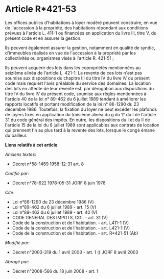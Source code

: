 # Article R*421-53

Les offices publics d'habitations à loyer modéré peuvent construire, en vue de l'accession à la propriété, des habitations
répondant aux conditions prévues à l'article L. 411-1 ou financées en application du livre III, titre V, du présent code et
en assurer la gestion. 

Ils peuvent également assurer la gestion, notamment en qualité de syndic, d'immeubles réalisés en vue de l'accession à la
propriété par les collectivités ou organismes visés à l'article R. 421-51 ; 

Ils peuvent acquérir des lots dans les copropriétés mentionnées au seizième alinéa de l'article L. 421-1. La revente de ces
lots n'est pas soumise aux dispositions du chapitre III du titre IV du livre IV du présent code mais requiert l'avis
préalable du service des domaines. La location des lots en attente de leur revente est, par dérogation aux dispositions du
titre IV du livre IV du présent code, soumise aux règles mentionnées à l'article 40 de la loi n° 89-462 du 6 juillet 1989
tendant à améliorer les rapports locatifs et portant modification de la loi n° 86-1290 du 23 décembre 1986. Toutefois, la
fixation du loyer ne peut excéder les plafonds de loyers fixés en application du troisième alinéa du g du 1° du I de
l'article 31 du code général des impôts. En outre, les dispositions du I et du II de l'article 15 de la loi du 6 juillet 1989
sont applicables aux contrats de location qui prennent fin au plus tard à la revente des lots, lorsque le congé émane du
bailleur.

**Liens relatifs à cet article**

_Anciens textes_:

  - Décret n°58-1469 1958-12-31 art. 8

_Codifié par_:

  - Décret n°78-622 1978-05-31 JORF 8 juin 1978

_Cite_:

  - Loi n°86-1290 du 23 décembre 1986 (V)
  - Loi n°89-462 du 6 juillet 1989 - art. 15 (V)
  - Loi n°89-462 du 6 juillet 1989 - art. 40 (V)
  - CODE GENERAL DES IMPOTS, CGI. - art. 31 (V)
  - Code de la construction et de l'habitation. - art. L411-1 (V)
  - Code de la construction et de l'habitation. - art. L421-1 (V)
  - Code de la construction et de l'habitation. - art. R*421-51 (Ab)

_Modifié par_:

  - Décret n°2003-319 du 1 avril 2003 - art. 1 () JORF 8 avril 2003

_Abrogé par_:

  - Décret n°2008-566 du 18 juin 2008 - art. 1
